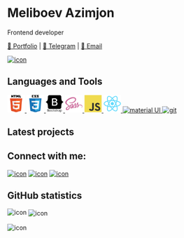 # Meliboev Azimjon
Frontend developer

[💼 Portfolio](https://) | [💬 Telegram](https://t.me/Azi_Meliboev) | [📧 Email](mailto:azimeliboev2000@gmail.com)

<p align="left"> <a href="https://twitter.com/Azi_Meliboev" target="blank"><img src="https://img.shields.io/twitter/follow/Azi_Meliboev?logo=twitter&style=for-the-badge" alt="icon" /></a> </p>




## Languages and Tools
<p align="left"> 
  <a href="https://www.w3.org/html/" target="_blank" rel="noreferrer"> 
    <img src="https://raw.githubusercontent.com/devicons/devicon/master/icons/html5/html5-original-wordmark.svg" alt="html5" width="40" height="40"/> </a> 
  <a href="https://www.w3schools.com/css/" target="_blank" rel="noreferrer"> 
    <img src="https://raw.githubusercontent.com/devicons/devicon/master/icons/css3/css3-original-wordmark.svg" alt="css3" width="40" height="40"/> </a> 
  <a href="https://getbootstrap.com" target="_blank" rel="noreferrer"> 
    <img src="https://raw.githubusercontent.com/devicons/devicon/master/icons/bootstrap/bootstrap-plain-wordmark.svg" alt="bootstrap" width="40" height="40"/> 
  </a>  
  <a href="https://sass-lang.com" target="_blank" rel="noreferrer"> 
    <img src="https://raw.githubusercontent.com/devicons/devicon/master/icons/sass/sass-original.svg" alt="sass" width="40" height="40"/> 
  </a> 
  <a href="https://developer.mozilla.org/en-US/docs/Web/JavaScript" target="_blank" rel="noreferrer"> 
    <img src="https://raw.githubusercontent.com/devicons/devicon/master/icons/javascript/javascript-original.svg" alt="javascript" width="40" height="40"/> 
  </a> 
  <a href="https://react.dev" target="_blank" rel="noreferrer"> 
    <img src="https://raw.githubusercontent.com/devicons/devicon/master/icons/react/react-original.svg" alt="react" width="40" height="40"/> 
  </a> 
  <a href="https://mui.com/" target="_blank" rel="noreferrer"> 
    <img href="https://raw.githubusercontent.com/devicons/devicon/master/icons/javascript/javascript-original.svg" alt="material UI" width="40" height="40"/>
  </a> 
  <a href="https://git-scm.com/" target="_blank" rel="noreferrer"> 
    <img src="https://www.vectorlogo.zone/logos/git-scm/git-scm-icon.svg" alt="git" width="40" height="40"/> 
  </a>  
  </p>

## Latest projects

## Connect with me:
<p align="left">
<a href="https://twitter.com/Azi_Meliboev" target="blank"><img align="center" src="https://raw.githubusercontent.com/rahuldkjain/github-profile-readme-generator/master/src/images/icons/Social/twitter.svg" alt="icon" height="30" width="40" /></a>
<a href="https://linkedin.com/in/azimjon-meliboyev-3b96752a2?fromQR=1" target="blank"><img align="center" src="https://raw.githubusercontent.com/rahuldkjain/github-profile-readme-generator/master/src/images/icons/Social/linked-in-alt.svg" alt="icon" height="30" width="40" /></a>
<a href="https://instagram.com/azimeliboyev" target="blank"><img align="center" src="https://raw.githubusercontent.com/rahuldkjain/github-profile-readme-generator/master/src/images/icons/Social/instagram.svg" alt="icon" height="30" width="40" /></a>
</p>

## GitHub statistics
<p><img align="left" src="https://github-readme-stats.vercel.app/api/top-langs?username=Azimjon-M&show_icons=true&locale=en&layout=compact" alt="icon" /></p>

<p>&nbsp;<img align="center" src="https://github-readme-stats.vercel.app/api?username=Azimjon-M&show_icons=true&locale=en" alt="icon" /></p>

<p><img align="center" src="https://github-readme-streak-stats.herokuapp.com/?user=Azimjon-M&" alt="icon" /></p>
